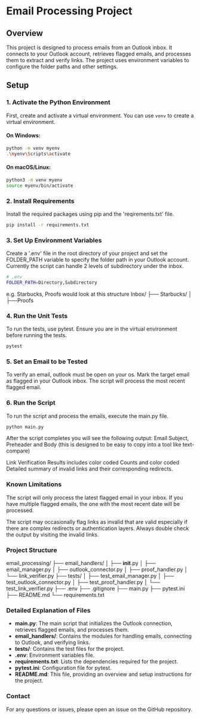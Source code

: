 # Email Processing Project

## Overview
This project is designed to process emails from an Outlook inbox. It connects to your Outlook account, retrieves flagged emails, and processes them to extract and verify links. The project uses environment variables to configure the folder paths and other settings.

## Setup

### 1. Activate the Python Environment
First, create and activate a virtual environment. You can use `venv` to create a virtual environment.

#### On Windows:
```sh
python -m venv myenv
.\myenv\Scripts\activate
```

#### On macOS/Linux:
```sh
python3 -m venv myenv
source myenv/bin/activate
```
### 2. Install Requirements
Install the required packages using pip and the 'reqirements.txt' file.
```sh
pip install -r requirements.txt
```
### 3. Set Up Environment Variables
Create a '.env' file in the root directory of your project and set the FOLDER_PATH variable to specify the folder path in your Outlook account. Currently the script can handle 2 levels of subdirectory under the inbox. 
```sh
# .env
FOLDER_PATH=Directory,Subdirectory 
```
e.g. Starbucks, Proofs would look at this structure
Inbox/
├── Starbucks/
│   ├──Proofs

### 4. Run the Unit Tests
To run the tests, use pytest. Ensure you are in the virtual environment before running the tests.
```sh
pytest
```
### 5. Set an Email to be Tested
To verify an email, outlook must be open on your os.  Mark the target email as flagged in your Outlook inbox. The script will process the most recent flagged email.

### 6. Run the Script
To run the script and process the emails, execute the main.py file.
```sh 
python main.py
```
After the script completes you will see the following output: 
Email Subject, Preheader and Body (this is designed to be easy to copy into a tool like text-compare)

Link Verification Results includes color coded Counts and color coded  Detailed summary of invalid links and their corresponding redirects. 

### Known Limitations
The script will only process the latest flagged email in your inbox. If you have multiple flagged emails, the one with the most recent date will be processed. 

The script may occasionally flag links as invalid that are valid especially if there are complex redirects or authentication layers. Always double check the output by visiting the invalid links. 

### Project Structure

email_processing/
├── email_handlers/
│   ├── __init__.py
│   ├── email_manager.py
│   ├── outlook_connector.py
│   ├── proof_handler.py
│   └── link_verifier.py
├── tests/
│   ├── test_email_manager.py
│   ├── test_outlook_connector.py
│   ├── test_proof_handler.py
│   └── test_link_verifier.py
├── .env
├── .gitignore
├── main.py
├── pytest.ini
├── README.md
└── requirements.txt

### Detailed Explanation of Files

- **main.py**: The main script that initializes the Outlook connection, retrieves flagged emails, and processes them.
- **email_handlers/**: Contains the modules for handling emails, connecting to Outlook, and verifying links.
- **tests/**: Contains the test files for the project.
- **.env**: Environment variables file.
- **requirements.txt**: Lists the dependencies required for the project.
- **pytest.ini**: Configuration file for pytest.
- **README.md**: This file, providing an overview and setup instructions for the project.

### Contact
For any questions or issues, please open an issue on the GitHub repository.


